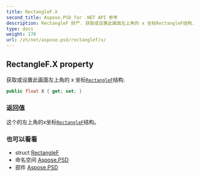 ```yaml
---
title: RectangleF.X
second_title: Aspose.PSD for .NET API 参考
description: RectangleF 财产. 获取或设置此画面左上角的 x 坐标RectangleF结构.
type: docs
weight: 170
url: /zh/net/aspose.psd/rectanglef/x/
---
```

## RectangleF.X property

获取或设置此画面左上角的 x 坐标[`RectangleF`](../)结构.

```csharp
public float X { get; set; }
```

### 返回值

这个的左上角的x坐标[`RectangleF`](../)结构。

### 也可以看看

* struct [RectangleF](../)
* 命名空间 [Aspose.PSD](../../rectanglef/)
* 部件 [Aspose.PSD](../../../)


